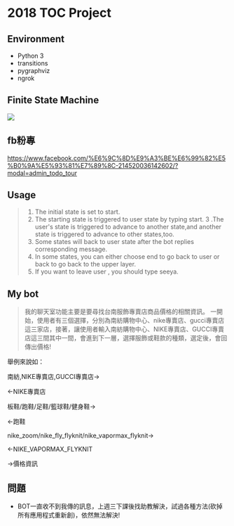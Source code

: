 ﻿# 2018 TOC Project
 ## Environment
 *   Python 3
 *   transitions
 *   pygraphviz
 *   ngrok
 ## Finite State Machine
 ![](https://i.imgur.com/nDqATqp.png)
 ## fb粉專
 https://www.facebook.com/%E6%9C%8D%E9%A3%BE%E6%99%82%E5%B0%9A%E5%93%81%E7%89%8C-214520036142602/?modal=admin_todo_tour
 ## Usage
>1. The initial state is set to start.
>2. The starting state is triggered to user state by typing start.
>3 .The user's state is triggered to advance to another state,and another state is triggered to advance to other states,too.
>4. Some states will back to user state after the bot replies corresponding message.
>5. In some states, you can either choose end to go back to user or back to go back to the upper layer.
>6. If you want to leave user , you should type seeya.
 ## My bot
>我的聊天室功能主要是要尋找台南服飾專賣店商品價格的相關資訊。
>一開始，使用者有三個選擇，分別為南紡購物中心、nike專賣店、gucci專賣店這三家店，接著，讓使用者輸入南紡購物中心、NIKE專賣店、GUCCI專賣店這三間其中一間，會進到下一層，選擇服飾或鞋款的種類，選定後，會回傳出價格!

舉例來說如：

南紡,NIKE專賣店,GUCCI專賣店->

<-NIKE專賣店

板鞋/跑鞋/足鞋/籃球鞋/健身鞋->

<-跑鞋

nike_zoom/nike_fly_flyknit/nike_vapormax_flyknit->

<-NIKE_VAPORMAX_FLYKNIT

->價格資訊

## 問題
 * BOT一直收不到我傳的訊息，上週三下課後找助教解決，試過各種方法(砍掉所有應用程式重新創)，依然無法解決!
